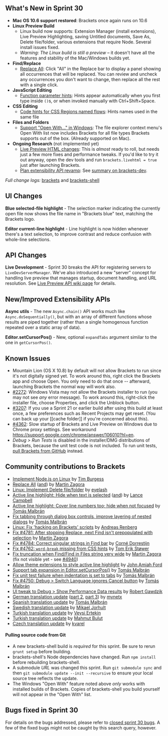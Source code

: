 What's New in Sprint 30
-----------------------
* **Mac OS 10.6 support restored**: Brackets once again runs on 10.6
* **Linux Preview Build**
    * Linux build now supports: Extension Manager (install extensions), Live Preview Highlighting, saving Untitled documents, Save As, Delete file/folder, various extensions that require Node. Several install issues fixed.
    * _Warning: The Linux build is still a preview_ &ndash; it doesn't have all the features and stability of the Mac/Windows builds yet.
* **Find/Replace**
    * [Replace All](https://github.com/adobe/brackets/pull/4686): Click "All" in the Replace bar to display a panel showing all occurrences that will be replaced. You can review and uncheck any occurrences you don't want to change, then replace all the rest with a single click.
* **JavaScript Editing**
    * [Function parameter hints](https://github.com/adobe/brackets/pull/4637): Hints appear automatically when you first type inside `()`s, or when invoked manually with Ctrl+Shift+Space.
* **CSS Editing**
    * [Code hints for CSS Regions named flows](https://trello.com/c/gNvtHgu7/949-1-css-regions-named-flow): Hints names used in the same file
* **Files and Folders**
    * [Support "Open With..." in Windows](https://github.com/adobe/brackets-shell/pull/299): The file explorer context menu's Open With list now includes Brackets for all file types Brackets supports out of the box. (Already supported on Mac).
* **Ongoing Research** (not implemented yet)
    * [Live Preview HTML changes](https://trello.com/c/cc8kk9zG/927-5-live-development-html-initial-implementation): This is _almost_ ready to roll, but needs just a few more fixes and performance tweaks. If you'd like to try it out anyway, open the dev tools and run `brackets.livehtml = true` just after launching Brackets.
    * [Plan extensibility API revamp](https://trello.com/c/rnN0XwK0/876-3-research-extension-api-design): See [summary on brackets-dev](https://groups.google.com/forum/#!topic/brackets-dev/c5626MgNQG4).


_Full change logs:_ [brackets](https://github.com/adobe/brackets/compare/sprint-29...sprint-30#commits_bucket) and [brackets-shell](https://github.com/adobe/brackets-shell/compare/sprint-29...sprint-30#commits_bucket)


UI Changes
----------
**Blue selected-file highlight** - The selection marker indicating the currently open file now shows the file name in "Brackets blue" text, matching the Brackets logo.

**Editor current-line highlight** - Line highlight is now hidden whenever there's a text selection, to improve contrast and reduce confusion with whole-line selections.


API Changes
-----------
**Live Development** - Sprint 30 breaks the API for registering servers to `LiveDevServerManager`. We've also introduced a new "server" concept for handling live preview that manages startup, document handling, and URL resolution. See [Live Preview API wiki page](https://github.com/adobe/brackets/wiki/Live-Preview-API) for details.

New/Improved Extensibility APIs
-------------------------------
**Async utils** - The new `Async.chain()` API works much like `Async.doSequentially()`, but with an array of different functions whose results are piped together (rather than a single homogenous function repeated over a static array of data).

**Editor.setCursorPos()** - New, optional `expandTabs` argument similar to the one in `getCursorPos()`.

Known Issues
------------
* Mountain Lion (OS X 10.8) by default will not allow Brackets to run since it's not digitally signed yet. To work around this, right click the Brackets app and choose Open. You only need to do that once -- afterward, launching Brackets the normal way will work also.
* [#2272](https://github.com/adobe/brackets/issues/2272): Windows Vista may not allow the Brackets installer to run (you may not see _any_ error message). To work around this, right-click the installer file, choose Properties, and click the Unblock button.
* [#3207](https://github.com/adobe/brackets/issues/3207): If you use a Sprint 21 or earlier build after using this build at least once, a few preferences such as Recent Projects may get reset. (You can back up your [[cache folder]] if you're concerned about this).
* [#4362](https://github.com/adobe/brackets/issues/4362): Slow startup of Brackets and Live Preview on Windows due to Chrome proxy settings. See workaround https://support.google.com/chrome/answer/106010?hl=en.
* _Debug > Run Tests_ is disabled in the installer/DMG distributions of Brackets, because the unit test code is not included. To run unit tests, [pull Brackets from GitHub](https://github.com/adobe/brackets/wiki/How-to-Hack-on-Brackets#wiki-getcode) instead.


Community contributions to Brackets
-----------------------------------
* [Implement Node.js on Linux](https://github.com/adobe/brackets-shell/pull/306) by [Tim Burgess](https://github.com/timburgess)
* [Replace All](https://github.com/adobe/brackets/pull/4686) ([and](https://github.com/adobe/brackets/pull/4814)) by [Martin Zagora](https://github.com/zaggino)
* [Linux: Implement Delete file/folder](https://github.com/adobe/brackets-shell/pull/304) by [eyelash](https://github.com/eyelash)
* [Active line highlight: Hide when text is selected](https://github.com/adobe/brackets/pull/4878) ([and](https://github.com/adobe/brackets/pull/4927)) by [Lance Campbell](https://github.com/lkcampbell)
* [Active line highlight: Cover line numbers too; hide when not focused](https://github.com/adobe/brackets/pull/4887) by [Tomás Malbrán](https://github.com/TomMalbran)
* [Fix tabbing through dialog box controls, improve layering of nested dialogs](https://github.com/adobe/brackets/pull/4714) by [Tomás Malbrán](https://github.com/TomMalbran)
* [Linux: Fix 'hacking on Brackets' scripts](https://github.com/adobe/brackets/pull/4810) by [Andreas Renberg](https://github.com/IQAndreas)
* [Fix #4781: After stopping Replace, next Find isn't prepopulated with selection](https://github.com/adobe/brackets/pull/4782) by [Martin Zagora](https://github.com/zaggino)
* [Fix #4784: Correct singular strings in Find bar](https://github.com/adobe/brackets/pull/4853) by [Corné Dorrestijn](https://github.com/cornedor)
* [Fix #4762: `word-break` missing from CSS hints](https://github.com/adobe/brackets/pull/4771) by [Tom Erik Støwer](https://github.com/testower)
* [Fix truncation when Find/Find in Files string very wide](https://github.com/adobe/brackets/pull/4661) by [Martin Zagora](https://github.com/zaggino) (fix not visible yet - see [#4940](https://github.com/adobe/brackets/pull/4940))
* [Allow theme extensions to style active line highlight](https://github.com/adobe/brackets/pull/4806) by [John Amiah Ford](https://github.com/johnamiahford)
* [Support tab expansion in Editor.setCursorPos()](https://github.com/adobe/brackets/pull/4719) by [Tomás Malbrán](https://github.com/TomMalbran)
* [Fix unit test failure when indentation is set to tabs](https://github.com/adobe/brackets/pull/4805) by [Tomás Malbrán](https://github.com/TomMalbran)
* [Fix #4750: Debug > Switch Language ignores Cancel button](https://github.com/adobe/brackets/pull/4753) by [Tomás Malbrán](https://github.com/TomMalbran)
* [UI tweak to Debug > Show Performance Data results](https://github.com/adobe/brackets/pull/4902) by [Robert Gawdzik](https://github.com/rgawdzik)
* [German translation update](https://github.com/adobe/brackets/pull/4639) ([part 2](https://github.com/adobe/brackets/pull/4754), [part 3](https://github.com/adobe/brackets/pull/4835)) by [mynetx](https://github.com/mynetx)
* [Spanish translation update](https://github.com/adobe/brackets/pull/4935) by [Tomás Malbrán](https://github.com/TomMalbran)
* [Swedish translation update](https://github.com/adobe/brackets/pull/4691) by [Mikael Jorhult](https://github.com/mikaeljorhult)
* [Turkish translation update](https://github.com/adobe/brackets/pull/4820) by [Veysi Ertekin](https://github.com/veysiertekin)
* [Turkish translation update](https://github.com/adobe/brackets/pull/4355) by [Mahmut Bulut](https://github.com/vertexclique)
* [Czech translation update](https://github.com/adobe/brackets/pull/4967) by [kvarel](https://github.com/kvarel)

#### Pulling source code from Git
* A new brackets-shell build is _required_ for this sprint. Be sure to rerun `grunt setup` before building.
* brackets-shell's Node dependencies have changed. Run `npm install` before rebuilding brackets-shell.
* A submodule _URL_ was changed this sprint. Run `git submodule sync` and then `git submodule update --init --recursive` to ensure your local source tree reflects the update.
* The Windows "Open With" feature noted above _only_ works with installed builds of Brackets. Copies of brackets-shell you build yourself will not appear in the "Open With" list.

Bugs fixed in Sprint 30
-----------------------
For details on the bugs addressed, please refer to [closed sprint 30 bugs](https://github.com/adobe/brackets/issues?labels=&milestone=17&state=closed). A few of the fixed bugs might not be caught by this search query, however.